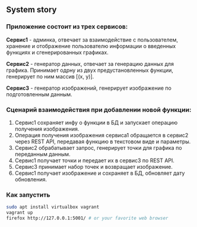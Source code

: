 ## System story
### Приложение состоит из трех сервисов:
<b>Сервис1</b> - админка, отвечает за взаимодействие с пользователем, хранение и отображение пользователю информации о введенных функциях и сгенерированных графиках.

<b>Сервис2</b> - генератор данных, отвечает за генерацию данных для графика. Принимает одрну из двух предустановленных функции, генерирует по ним массив [(x, y)]. 

<b>Сервис3</b> - генератор изображений, генерирует изображение по подготовленным данным. 

### Сценарий взаимодействия при добавлении новой функции:

1. Сервис1 сохраняет инфу о функции в БД и запускает операцию получения изображения.
2. Операция получения изображения сервиса1 обращается в сервис2 через REST API, передавая функцию в текстовом виде и параметры.
3. Сервис2 обрабатывает запрос, генерирует точки для графика по переданным данным.
4. Сервис1 получает точки и передает их в сервис3 по REST API.
5. Сервис3 принимает набор точек и возвращает изображение.
6. Сервис1 получает изображение и сохраняет в БД, обновляет дату обновления.

### Как запустить

```bash
sudo apt install virtualbox vagrant
vagrant up 
firefox http://127.0.0.1:5001/ # or your favorite web browser
```